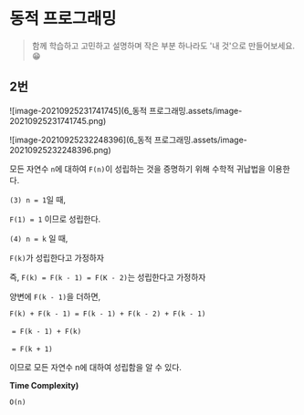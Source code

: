 # 동적 프로그래밍

> 함께 학습하고 고민하고 설명하며 작은 부분 하나라도 '내 것'으로 만들어보세요. 😁



## 2번

![image-20210925231741745](6_동적 프로그래밍.assets/image-20210925231741745.png)

![image-20210925232248396](6_동적 프로그래밍.assets/image-20210925232248396.png)



모든 자연수 `n`에 대하여 `F(n)`이 성립하는 것을 증명하기 위해 수학적 귀납법을 이용한다.

`(3) n = 1`일 때, 

`F(1) = 1` 이므로 성립한다.



`(4) n = k` 일 때,

`F(k)`가 성립한다고 가정하자

즉, `F(k) = F(k - 1) = F(K - 2)`는 성립한다고 가정하자

양변에 `F(k - 1)`을 더하면,

`F(k) + F(k - 1) = F(k - 1) + F(k - 2) + F(k - 1)`

​					             `= F(k - 1) + F(k)`

​					             `= F(k + 1)`

이므로 모든 자연수 n에 대하여 성립함을 알 수 있다.



**Time Complexity)**

`O(n)`
